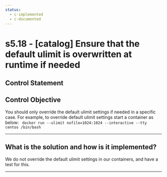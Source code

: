 ```yaml
---
status:
  - c-implemented
  - c-documented
---
```


# s5.18 - \[catalog\] Ensure that the default ulimit is overwritten at runtime if needed

## Control Statement

## Control Objective

You should only override the default ulimit settings if needed in a specific case.    For example, to override default ulimit settings start a container as below:    ```  docker run --ulimit nofile=1024:1024 --interactive --tty centos /bin/bash  ```

______________________________________________________________________

## What is the solution and how is it implemented?

We do not override the default ulimit settings in our containers, and have a test for this.

______________________________________________________________________
